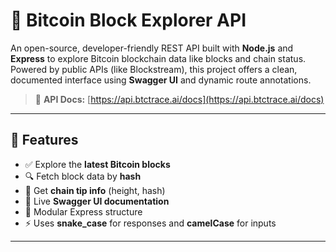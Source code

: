 # 🧱 Bitcoin Block Explorer API

An open-source, developer-friendly REST API built with **Node.js** and **Express** to explore Bitcoin blockchain data like blocks and chain status.  
Powered by public APIs (like Blockstream), this project offers a clean, documented interface using **Swagger UI** and dynamic route annotations.

> 📘 **API Docs:** [https://api.btctrace.ai/docs](https://api.btctrace.ai/docs)

---

## 🚀 Features

- ✅ Explore the **latest Bitcoin blocks**
- 🔍 Fetch block data by **hash**
- 🧭 Get **chain tip info** (height, hash)
- 📜 Live **Swagger UI documentation**
- 🧩 Modular Express structure
- ⚡ Uses **snake_case** for responses and **camelCase** for inputs

---
